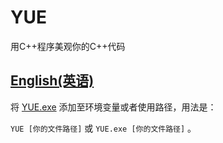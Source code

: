 # YUE
用C++程序美观你的C++代码

[English(英语)](https://github.com/Lirzh/YUE/blob/main/readme-en.md)
------

将 [YUE.exe](https://github.com/Lirzh/YUE/releases/download/Begin/YUE.exe) 添加至环境变量或者使用路径，用法是：

`YUE [你的文件路径]` 或 `YUE.exe [你的文件路径]` 。 

